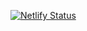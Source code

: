 [![Netlify Status](https://api.netlify.com/api/v1/badges/fba0cfd5-e55d-4223-936a-8f0ec6178f20/deploy-status)](https://app.netlify.com/projects/titan-tactics/deploys)